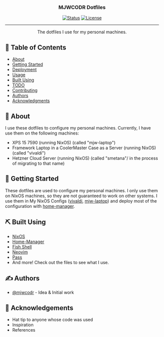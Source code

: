 <h3 align="center">MJWCODR Dotfiles</h3>

<div align="center">

  [![Status](https://img.shields.io/badge/status-active-success.svg)]()
  [![License](https://img.shields.io/badge/license-MIT-blue.svg)](/LICENSE)

</div>

---

<p align="center"> The dotfiles I use for my personal machines.
    <br>
</p>

## 📝 Table of Contents
- [About](#about)
- [Getting Started](#getting_started)
- [Deployment](#deployment)
- [Usage](#usage)
- [Built Using](#built_using)
- [TODO](../TODO.md)
- [Contributing](../CONTRIBUTING.md)
- [Authors](#authors)
- [Acknowledgments](#acknowledgement)

## 🧐 About <a name = "about"></a>

I use these dotfiles to configure my personal machines. Currently, I have use them on the following machines:
- XPS 15 7590 (running NixOS) (called "mjw-laptop")
- Framework Laptop in a CoolerMaster Case as a Server (running NixOS) (called "vivaldi")
- Hetzner Cloud Server (running NixOS) (called "smetana"/ in the process of migrating to that name)

## 🏁 Getting Started <a name = "getting_started"></a>

These dotfiles are used to configure my personal machines. I only use them on NixOS machines, so they are not guaranteed to work on other systems. I use them in My NixOS Configs ([vivaldi](https://git.mjwcodr.de/mjwcodr/vivaldi-config), [mjw-laptop](https://git.mjwcodr.de/mjwcodr/laptop-config)) and deploy most of the configuration with [home-manager](https://github.com/nix-community/home-manager).

## ⛏️ Built Using <a name = "built_using"></a>
- [NixOS](https://nixos.org/)
- [Home-Manager](https://github.com/nix-community/home-manager)
- [Fish Shell](https://fishshell.com/)
- [Neovim](https://neovim.io/)
- [Pass](https://www.passwordstore.org/)
- And more! Check out the files to see what I use.

## ✍️ Authors <a name = "authors"></a>
- [@mjwcodr](https://github.com/mjwcodr) - Idea & Initial work

## 🎉 Acknowledgements <a name = "acknowledgement"></a>
- Hat tip to anyone whose code was used
- Inspiration
- References
